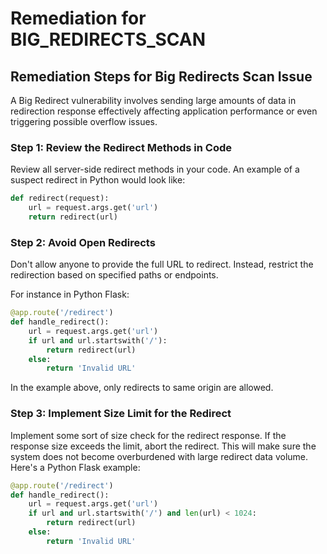 # Remediation for BIG_REDIRECTS_SCAN

## Remediation Steps for Big Redirects Scan Issue
A Big Redirect vulnerability involves sending large amounts of data in redirection response effectively affecting application performance or even triggering possible overflow issues.

### Step 1: Review the Redirect Methods in Code
Review all server-side redirect methods in your code. An example of a suspect redirect in Python would look like:

```python
def redirect(request):
    url = request.args.get('url')
    return redirect(url)
```

### Step 2: Avoid Open Redirects
Don't allow anyone to provide the full URL to redirect. Instead, restrict the redirection based on specified paths or endpoints. 

For instance in Python Flask:
  
```python
@app.route('/redirect')
def handle_redirect():
    url = request.args.get('url')
    if url and url.startswith('/'):
        return redirect(url)
    else:
        return 'Invalid URL'
```
In the example above, only redirects to same origin are allowed.

### Step 3: Implement Size Limit for the Redirect
Implement some sort of size check for the redirect response. If the response size exceeds the limit, abort the redirect. This will make sure the system does not become overburdened with large redirect data volume. Here's a Python Flask example:

```python
@app.route('/redirect')
def handle_redirect():
    url = request.args.get('url')
    if url and url.startswith('/') and len(url) < 1024:
        return redirect(url)
    else:
        return 'Invalid URL'
```